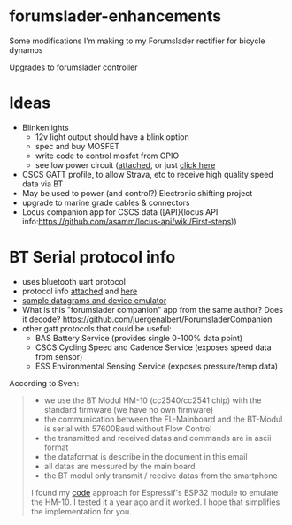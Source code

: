 # forumslader-enhancements
Some modifications I'm making to my Forumslader rectifier for bicycle dynamos

Upgrades to forumslader controller

# Ideas
- Blinkenlights
  - 12v light output should have a blink option
  - spec and buy MOSFET
  - write code to control mosfet from GPIO
  - see low power circuit ([attached](circuit-20191025-1530.circuitjs.txt), or just [click here](https://www.falstad.com/circuit/circuitjs.html?cct=$+1+0.000005+10.20027730826997+50+5+43%0Ar+176+80+384+80+0+10%0As+384+80+448+80+0+1+false%0Aw+176+80+176+352+0%0Ac+384+352+176+352+0+0.000015+7.517862267821689%0Al+384+80+384+352+0+1+0.012934119753820842%0Av+448+352+448+80+0+0+40+5+0+0+0.5%0Ar+384+352+448+352+0+100%0Ao+4+64+0+4099+20+0.05+0+2+4+3%0Ao+3+64+0+4099+20+0.05+1+2+3+3%0Ao+0+64+0+4099+0.625+0.05+2+2+0+3%0A38+3+0+0.000001+0.000101+Capacitance%0A38+4+0+0.01+1.01+Inductance%0A38+0+0+1+101+Resistance%0Ah+1+4+3%0A)
- CSCS GATT profile, to allow Strava, etc to receive high quality speed data via BT
- May be used to power (and control?) Electronic shifting project
- upgrade to marine grade cables & connectors
- Locus companion app for CSCS data ([API}(locus API info:https://github.com/asamm/locus-api/wiki/First-steps))

# BT Serial protocol info
- uses bluetooth uart protocol
- protocol info [attached](FLV5_Protocol_En.md) and [here](http://www.forumslader.de/fileadmin/user_upload/Individuelle%20Geraete/jensd/Download/FL-Ahead/4-fach/Manuals/Datensaetze-BT-Modul.pdf)
- [sample datagrams and device emulator](https://github.com/juergenalbert/ForumsladerSimulator/blob/master/app/src/main/java/de/example/forumsladersimulator/gattserver/GattServerActivity.java)
- What is this "forumslader companion" app from the same author? Does it decode? https://github.com/juergenalbert/ForumsladerCompanion
- other gatt protocols that could be useful:
  - BAS	Battery Service (provides single 0-100% data point)
  - CSCS	Cycling Speed and Cadence Service (exposes speed data from sensor)
  - ESS	Environmental Sensing Service (exposes pressure/temp data)

According to Sven:
> - we use the BT Modul HM-10 (cc2540/cc2541 chip) with the standard firmware (we have no own firmware)
> - the communication between the FL-Mainboard and the BT-Modul is serial with 57600Baud without Flow Control
> - the transmitted and received datas and commands are in ascii format
> - the dataformat is describe in the document in this email
> - all datas are messured by the main board
> - the BT modul only transmit / receive datas from the smartphone
> 
> I found my [code](Forumslader_ESP32_BLE_UART.ino) approach for Espressif's ESP32 module to emulate the HM-10. I tested it a year ago and it worked. I hope that simplifies the implementation for you.
